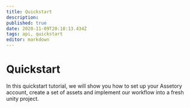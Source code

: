 ```yaml
---
title: Quickstart
description: 
published: true
date: 2020-11-09T20:18:13.434Z
tags: api, quickstart
editor: markdown
---
```


# Quickstart

In this quickstart tutorial, we will show you how to set up your Assetory account, create a set of assets and implement our workflow into a fresh unity project.

